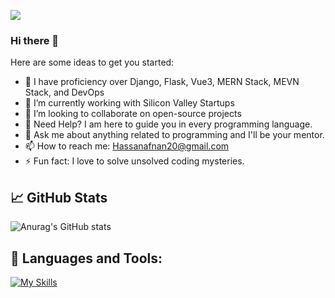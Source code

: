 ![](https://komarev.com/ghpvc/?username=HassanAfnan)
### Hi there 👋
Here are some ideas to get you started:

- 🔭 I have proficiency over Django, Flask, Vue3, MERN Stack, MEVN Stack, and DevOps
- 🌱 I’m currently working with Silicon Valley Startups
- 👯 I’m looking to collaborate on open-source projects
- 🤔 Need Help? I am here to guide you in every programming language.
- 💬 Ask me about anything related to programming and I'll be your mentor.
- 📫 How to reach me: Hassanafnan20@gmail.com
- ⚡ Fun fact: I love to solve unsolved coding mysteries.
## 📈 GitHub Stats

![Anurag's GitHub stats](https://github-readme-stats.vercel.app/api?username=HassanAfnan&show_icons=true&theme=radical)

## 🧰 Languages and Tools:

[![My Skills](https://skillicons.dev/icons?i=js,html,css,aws,bootstrap,dart,django,docker,electron,flutter,kubernetes,mongodb,linux,nodejs,react)](https://skillicons.dev)





 

